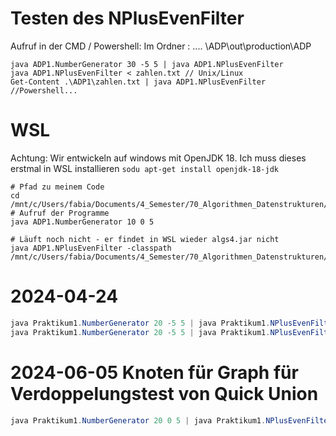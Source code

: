 

# Testen des NPlusEvenFilter

Aufruf in der CMD / Powershell: 
Im Ordner : .... \ADP\out\production\ADP
```
java ADP1.NumberGenerator 30 -5 5 | java ADP1.NPlusEvenFilter
java ADP1.NPlusEvenFilter < zahlen.txt // Unix/Linux
Get-Content .\ADP1\zahlen.txt | java ADP1.NPlusEvenFilter //Powershell... 
```

# WSL

Achtung: Wir entwickeln auf windows mit OpenJDK 18. 
Ich muss dieses erstmal in WSL installieren `sodu apt-get install openjdk-18-jdk`

```
# Pfad zu meinem Code
cd /mnt/c/Users/fabia/Documents/4_Semester/70_Algorithmen_Datenstrukturen/30_Praktika_Uebung/ADP/out/production/ADP
# Aufruf der Programme 
java ADP1.NumberGenerator 10 0 5

# Läuft noch nicht - er findet in WSL wieder algs4.jar nicht 
java ADP1.NPlusEvenFilter -classpath /mnt/c/Users/fabia/Documents/4_Semester/70_Algorithmen_Datenstrukturen/30_Praktika_Uebung/algs4/algs4.jar  

```


# 2024-04-24 

```powershell
java Praktikum1.NumberGenerator 20 -5 5 | java Praktikum1.NPlusEvenFilter 
java Praktikum1.NumberGenerator 20 -5 5 | java Praktikum1.NPlusEvenFilter | java Praktikum1.AccumulatorClient 0 
```

# 2024-06-05 Knoten für Graph für Verdoppelungstest von Quick Union 

````powershell
java Praktikum1.NumberGenerator 20 0 5 | java Praktikum1.NPlusEvenFilter
````


